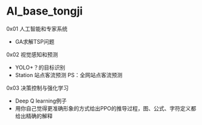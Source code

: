 # AI_base_tongji

0x01 人工智能和专家系统
- GA求解TSP问题


0x02  视觉感知和预测
- YOLO+？的目标识别
- Station 站点客流预测
PS：全网站点客流预测

0x03 决策控制与强化学习
- Deep Q learning例子
- 用你自己觉得更准确形象的方式给出PPO的推导过程，图、公式、字符定义都给出精确的解释
